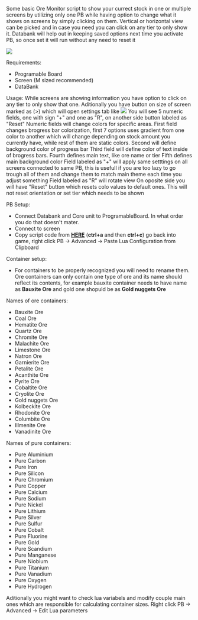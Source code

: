 Some basic Ore Monitor script to show your currect stock in one or multiple screens by utilizing only one PB while having option to change what it shows on screens by simply clicking on them. Vertical or horizontal view can be picked and in case you need you can click on any tier to only show it. Databank will help out in keeping saved options next time you activate PB, so once set it will run without any need to reset it

![](http://www.zrips.net/wp-content/uploads/2020/11/showtime.jpg)

Requirements:
- Programable Board
- Screen (M sized recommended)
- DataBank

Usage:
While screens are showing information you have option to click on any tier to only show that one. Aditionally you have button on size of screen marked as (>) which will open settings tab like
![](http://www.zrips.net/wp-content/uploads/2020/11/settings.jpg)
You will see 5 numeric fields, one with sign "+" and one as "R", on another side button labeled as "Reset"
Numeric fields will change colors for specific areas.
 First field changes brogress bar colorization, first 7 options uses gradient from one color to another which will change depending on stock amount you currently have, while rest of them are static colors.
 Second will define background color of progress bar
 Third field will define color of text inside of brogress bars. 
 Fourth defines main text, like ore name or tier
 Fifth defines main background color
Field labeled as "+" will apply same setttings on all screens connected to same PB, this is usefull if you are too lazy to go trough all of them and change them to match main theme each time you adjust something
Field labeled as "R" will rotate view
On oposite side you will have "Reset" button which resets colo values to default ones. This will not reset orientation or set tier which needs to be shown

PB Setup:
- Connect Databank and Core unit to ProgramableBoard. In what order you do that doesn't mater.
- Connect to screen
- Copy script code from [**HERE**](https://raw.githubusercontent.com/GcGoat/DU-OreMonitor/main/json "HERE") (**ctrl+a** and then **ctrl+c**) go back into game, right click PB -> Advanced -> Paste Lua Configuration from Clipboard

Container setup:
- For containers to be properly recognized you will need to rename them. Ore containers can only contain one type of ore and its name should reflect its contents, for example bauxite container needs to have name as **Bauxite Ore** and gold one shopuld be as **Gold nuggets Ore**

Names of ore containers:
 - Bauxite Ore
 - Coal Ore
 - Hematite Ore
 - Quartz Ore
 - Chromite Ore
 - Malachite Ore
 - Limestone Ore
 - Natron Ore
 - Garnierite Ore
 - Petalite Ore
 - Acanthite Ore
 - Pyrite Ore
 - Cobaltite Ore
 - Cryolite Ore
 - Gold nuggets Ore
 - Kolbeckite Ore
 - Rhodonite Ore
 - Columbite Ore
 - Illmenite Ore
 - Vanadinite Ore

Names of pure containers:

 - Pure Aluminium
 - Pure Carbon
 - Pure Iron
 - Pure Silicon
 - Pure Chromium
 - Pure Copper
 - Pure Calcium
 - Pure Sodium
 - Pure Nickel
 - Pure Lithium
 - Pure Silver
 - Pure Sulfur
 - Pure Cobalt
 - Pure Fluorine
 - Pure Gold
 - Pure Scandium
 - Pure Manganese
 - Pure Niobium
 - Pure Titanium
 - Pure Vanadium
 - Pure Oxygen
 - Pure Hydrogen
 
 
 Aditionally you might want to check lua variabels and modify couple main ones which are responsible for calculating container sizes. Right click PB -> Advanced -> Edit Lua parameters

